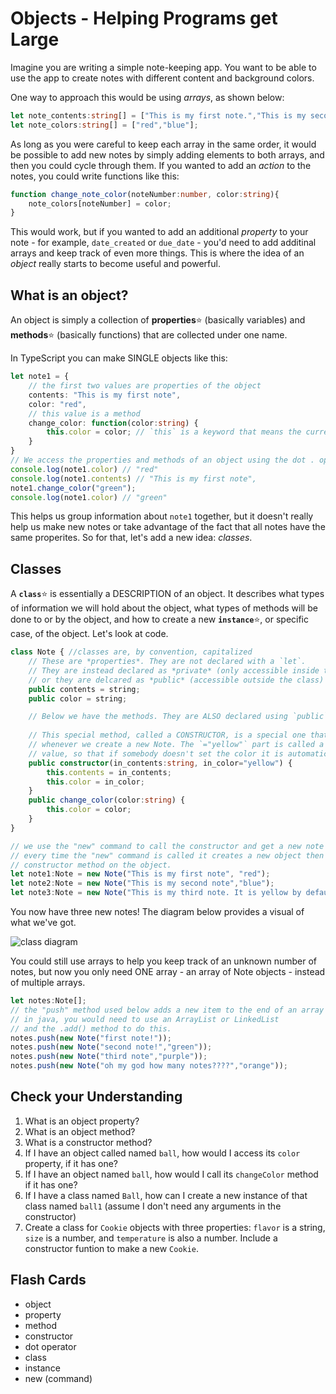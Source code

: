 # Objects - Helping Programs get Large

Imagine you are writing a simple note-keeping app. You want to be able to use the app to create notes with different content and background colors.

One way to approach this would be using *arrays*, as shown below:

```ts
let note_contents:string[] = ["This is my first note.","This is my second."];
let note_colors:string[] = ["red","blue"];
```

As long as you were careful to keep each array in the same order, it would be possible to add new notes by simply adding elements to both arrays, and then you could cycle through them. If you wanted to add an *action* to the notes, you could write functions like this:

```ts
function change_note_color(noteNumber:number, color:string){
    note_colors[noteNumber] = color;
}
```

This would work, but if you wanted to add an additional *property* to your note - for example, `date_created` or `due_date` - you'd need to add additinal arrays and keep track of even more things. This is where the idea of an *object* really starts to become useful and powerful.

## What is an object?

An object is simply a collection of **properties**:star: (basically variables) and **methods**:star: (basically functions) that are collected under one name. 

In TypeScript you can make SINGLE objects like this:

```ts
let note1 = {
    // the first two values are properties of the object
    contents: "This is my first note",
    color: "red",
    // this value is a method
    change_color: function(color:string) {
        this.color = color; // `this` is a keyword that means the current object itself.
    }
}
// We access the properties and methods of an object using the dot . operator
console.log(note1.color) // "red"
console.log(note1.contents) // "This is my first note",
note1.change_color("green");
console.log(note1.color) // "green"
```

This helps us group information about `note1` together, but it doesn't really help us make new notes or take advantage of the fact that all notes have the same properites. So for that, let's add a new idea: *classes*.

## Classes

A **`class`**:star: is essentially a DESCRIPTION of an object. It describes what types of information we will hold about the object, what types of methods will be done to or by the object, and how to create a new **`instance`**:star:, or specific case, of the object. Let's look at code.

```ts
class Note { //classes are, by convention, capitalized
    // These are *properties*. They are not declared with a `let`.
    // They are instead declared as *private* (only accessible inside the class)
    // or they are delcared as *public* (accessible outside the class)
    public contents = string;
    public color = string;

    // Below we have the methods. They are ALSO declared using `public` or `private`.
    
    // This special method, called a CONSTRUCTOR, is a special one that is used
    // whenever we create a new Note. The `="yellow"` part is called a default
    // value, so that if somebody doesn't set the color it is automatically yellow.
    public constructor(in_contents:string, in_color="yellow") {
        this.contents = in_contents;
        this.color = in_color; 
    }
    public change_color(color:string) {
        this.color = color;
    }
}

// we use the "new" command to call the constructor and get a new note
// every time the "new" command is called it creates a new object then runs the 
// constructor method on the object.
let note1:Note = new Note("This is my first note", "red");
let note2:Note = new Note("This is my second note","blue");
let note3:Note = new Note("This is my third note. It is yellow by default!");
```

You now have three new notes! The diagram below provides a visual of what we've got.

![class diagram](media/05/class_instance.png)

You could still use arrays to help you keep track of an unknown number of notes, but now you only need ONE array - an array of Note objects - instead of multiple arrays.
```ts
let notes:Note[];
// the "push" method used below adds a new item to the end of an array in TypeScript
// in java, you would need to use an ArrayList or LinkedList 
// and the .add() method to do this.
notes.push(new Note("first note!"));
notes.push(new Note("second note!","green"));
notes.push(new Note("third note","purple"));
notes.push(new Note("oh my god how many notes????","orange"));
```

## Check your Understanding

1. What is an object property?
2. What is an object method?
3. What is a constructor method?
4. If I have an object called named `ball`, how would I access its `color` property, if it has one?
5. If I have an object named `ball`, how would I call its `changeColor` method if it has one?
6. If I have a class named `Ball`, how can I create a new instance of that class named `ball1` (assume I don't need any arguments in the constructor)
7. Create a class for `Cookie` objects with three properties: `flavor` is a string, `size` is a number, and `temperature` is also a number. Include a constructor funtion to make a new `Cookie`.

## Flash Cards
* object
* property
* method
* constructor
* dot operator
* class
* instance
* new (command)
